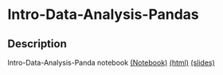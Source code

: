 # Intro-Data-Analysis-Pandas

## Description

Intro-Data-Analysis-Panda notebook [(Notebook)](https://github.com/claytonnabors/Intro-Data-Analysis-Pandas-Exercises/blob/main/Intro-Data-Analysis-Pandas-Exercises.ipynb) [(html)](https://github.com/claytonnabors/Intro-Data-Analysis-Pandas-Exercises/blob/main/Intro-Data-Analysis-Pandas-Exercises.html) [(slides)](https://github.com/claytonnabors/Intro-Data-Analysis-Pandas-Exercises/blob/main/Intro-Data-Analysis-Pandas-Exercises.slides.html)
